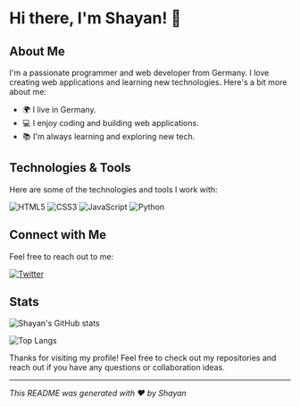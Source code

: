 # Hi there, I'm Shayan! 👋

## About Me

I'm a passionate programmer and web developer from Germany. I love creating web applications and learning new technologies. Here's a bit more about me:

- 🌍 I live in Germany.
- 💻 I enjoy coding and building web applications.
- 📚 I'm always learning and exploring new tech.

## Technologies & Tools

Here are some of the technologies and tools I work with:

![HTML5](https://img.shields.io/badge/-HTML5-E34F26?style=flat-square&logo=html5&logoColor=white)
![CSS3](https://img.shields.io/badge/-CSS3-1572B6?style=flat-square&logo=css3)
![JavaScript](https://img.shields.io/badge/-JavaScript-F7DF1E?style=flat-square&logo=javascript&logoColor=black)
![Python](https://img.shields.io/badge/-Python-3776AB?style=flat-square&logo=python&logoColor=white)


## Connect with Me

Feel free to reach out to me:

[![Twitter](https://img.shields.io/badge/-Twitter-1DA1F2?style=flat-square&logo=twitter&logoColor=white)](https://x.com/Omega0day)

## Stats

![Shayan's GitHub stats](https://github-readme-stats.vercel.app/api?username=shayan&show_icons=true&theme=radical)

![Top Langs](https://github-readme-stats.vercel.app/api/top-langs/?username=shayan&layout=compact&theme=radical)

Thanks for visiting my profile! Feel free to check out my repositories and reach out if you have any questions or collaboration ideas.

---

*This README was generated with ❤️ by Shayan*
